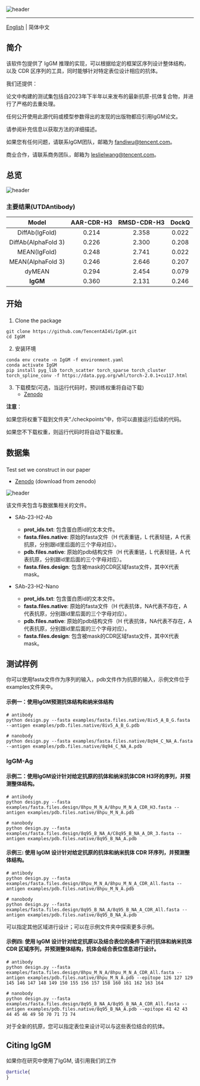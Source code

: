 ![header](docs/IgGM.png)

--------------------------------------------------------------------------------

[English](./README.md) | 简体中文

## 简介
该软件包提供了 IgGM 推理的实现，可以根据给定的框架区序列设计整体结构，以及 CDR 区序列的工具，同时能够针对特定表位设计相应的抗体。

我们还提供：

论文中构建的测试集包括自2023年下半年以来发布的最新抗原-抗体复合物，并进行了严格的去重处理。

任何公开使用此源代码或模型参数得出的发现的出版物都应引用IgGM论文。

请参阅补充信息以获取方法的详细描述。

如果您有任何问题，请联系IgGM团队，邮箱为 fandiwu@tencent.com。

商业合作，请联系商务团队，邮箱为 leslielwang@tencent.com。

## 总览

![header](docs/IgGM_dynamic.gif)

### 主要结果(UTDAntibody)

|      **Model**      | **AAR-CDR-H3** | **RMSD-CDR-H3** | **DockQ** |
|:-------------------:|:--------------:|:---------------:|:---------:|
|   DiffAb(IgFold)    |     0.214      |      2.358      |   0.022   |
| DiffAb(AlphaFold 3) |     0.226      |      2.300      |   0.208   |
|    MEAN(IgFold)     |     0.248      |      2.741      |   0.022   |
|  MEAN(AlphaFold 3)  |     0.246      |      2.646      |   0.207   |
|       dyMEAN        |     0.294      |      2.454      |   0.079   |
|     **IgGM**      |     0.360      |      2.131      |   0.246   |


## 开始

###
1. Clone the package
```shell
git clone https://github.com/TencentAI4S/IgGM.git
cd IgGM
```

2. 安装环境

```shell
conda env create -n IgGM -f environment.yaml
conda activate IgGM
pip install pyg_lib torch_scatter torch_sparse torch_cluster torch_spline_conv -f https://data.pyg.org/whl/torch-2.0.1+cu117.html
```
3. 下载模型(可选，当运行代码时，预训练权重将自动下载)
    * [Zenodo](https://zenodo.org/records/13337550)


**注意**：

如果您将权重下载到文件夹“./checkpoints”中，你可以直接运行后续的代码。

如果您不下载权重，则运行代码时将自动下载权重。

## 数据集
###

Test set we construct in our paper

  * [Zenodo](https://zenodo.org/records/13337550/files/IgGM_Test_set.tar.gz?download=1) (download from zenodo)

![header](docs/dataset.png)

该文件夹包含与数据集相关的文件。
- SAb-23-H2-Ab
  - **prot_ids.txt**: 包含蛋白质id的文本文件。
  - **fasta.files.native**: 原始的fasta文件（H 代表重链，L 代表轻链，A 代表抗原，分别跟id里后面的三个字母对应）。
  - **pdb.files.native**: 原始的pdb结构文件（H 代表重链，L 代表轻链，A 代表抗原，分别跟id里后面的三个字母对应）。
  - **fasta.files.design**: 包含被mask的CDR区域fasta文件，其中X代表mask。

- SAb-23-H2-Nano
  - **prot_ids.txt**: 包含蛋白质id的文本文件。
  - **fasta.files.native**: 原始的fasta文件（H 代表抗体，NA代表不存在，A 代表抗原，分别跟id里后面的三个字母对应）。
  - **pdb.files.native**: 原始的pdb结构文件（H 代表抗体，NA代表不存在，A 代表抗原，分别跟id里后面的三个字母对应）。
  - **fasta.files.design**: 包含被mask的CDR区域fasta文件，其中X代表mask。
## 测试样例

你可以使用fasta文件作为序列的输入，pdb文件作为抗原的输入，示例文件位于examples文件夹中。

#### 示例一：使用IgGM预测抗体结构和纳米体结构
```
# antibody
python design.py --fasta examples/fasta.files.native/8iv5_A_B_G.fasta --antigen examples/pdb.files.native/8iv5_A_B_G.pdb

# nanobody
python design.py --fasta examples/fasta.files.native/8q94_C_NA_A.fasta --antigen examples/pdb.files.native/8q94_C_NA_A.pdb
```
### IgGM-Ag

#### 示例二：使用IgGM设计针对给定抗原的抗体和纳米抗体CDR H3环的序列，并预测整体结构。
```
# antibody
python design.py --fasta examples/fasta.files.design/8hpu_M_N_A/8hpu_M_N_A_CDR_H3.fasta --antigen examples/pdb.files.native/8hpu_M_N_A.pdb

# nanobody
python design.py --fasta examples/fasta.files.design/8q95_B_NA_A/C8q95_B_NA_A_DR_3.fasta --antigen examples/pdb.files.native/8q95_B_NA_A.pdb

```

#### 示例三: 使用 IgGM 设计针对给定抗原的抗体和纳米抗体 CDR 环序列，并预测整体结构。
```
# antibody
python design.py --fasta examples/fasta.files.design/8hpu_M_N_A/8hpu_M_N_A_CDR_All.fasta --antigen examples/pdb.files.native/8hpu_M_N_A.pdb

# nanobody
python design.py --fasta examples/fasta.files.design/8q95_B_NA_A/8q95_B_NA_A_CDR_All.fasta --antigen examples/pdb.files.native/8q95_B_NA_A.pdb
```

可以指定其他区域进行设计；可以在示例文件夹中探索更多示例。

#### 示例四: 使用 IgGM 设计针对给定抗原以及结合表位的条件下进行抗体和纳米抗体 CDR 区域序列，并预测整体结构，抗体会结合表位信息进行设计。
```
# antibody
python design.py --fasta examples/fasta.files.design/8hpu_M_N_A/8hpu_M_N_A_CDR_All.fasta --antigen examples/pdb.files.native/8hpu_M_N_A.pdb --epitope 126 127 129 145 146 147 148 149 150 155 156 157 158 160 161 162 163 164

# nanobody
python design.py --fasta examples/fasta.files.design/8q95_B_NA_A/8q95_B_NA_A_CDR_All.fasta --antigen examples/pdb.files.native/8q95_B_NA_A.pdb --epitope 41 42 43 44 45 46 49 50 70 71 73 74
```
对于全新的抗原，您可以指定表位来设计可以与这些表位结合的抗体。


## Citing IgGM

如果你在研究中使用了IgGM, 请引用我们的工作

```BibTeX
@article{
}
```
